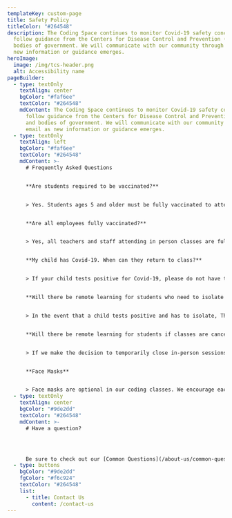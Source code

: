 ```yaml
---
templateKey: custom-page
title: Safety Policy
titleColor: "#264548"
description: The Coding Space continues to monitor Covid-19 safety concerns and
  follow guidance from the Centers for Disease Control and Prevention (CDC) and
  bodies of government. We will communicate with our community through email as
  new information or guidance emerges.
heroImage:
  image: /img/tcs-header.png
  alt: Accessibility name
pageBuilder:
  - type: textOnly
    textAlign: center
    bgColor: "#faf6ee"
    textColor: "#264548"
    mdContent: The Coding Space continues to monitor Covid-19 safety concerns and
      follow guidance from the Centers for Disease Control and Prevention (CDC)
      and bodies of government. We will communicate with our community through
      email as new information or guidance emerges.
  - type: textOnly
    textAlign: left
    bgColor: "#faf6ee"
    textColor: "#264548"
    mdContent: >-
      # Frequently Asked Questions


      **Are students required to be vaccinated?**


      > Yes. Students ages 5 and older must be fully vaccinated ﻿to attend in-person classes.


      **Are all employees fully vaccinated?**


      > Yes, all teachers and staff attending in person classes are fully vaccinated.


      **My child has Covid-19. When can they return to class?**


      > If your child tests positive for Covid-19, please do not have them come to class for 5 days. If they do not have symptoms, Day 0 is the day they were tested (not the day they received the positive test result). If they have symptoms, Day 0 is the day of symptom onset, regardless of when they tested positive. They may come to class after Day 5 if they have been fever free for 24 hours and their symptoms have improved if they had symptoms. A mask should be worn to class through Day 10. If they receive two sequential negative antigen tests 48 hours apart, they may remove their mask sooner than day 10 days.


      **Will there be remote learning for students who need to isolate due to Covid-19?**


      > In the event that a child tests positive and has to isolate, The Coding Space will offer a virtual class as an alternative to in person.


      **Will there be remote learning for students if classes are canceled due to Covid?**


      > If we make the decision to temporarily close in-person sessions due to rising Covid cases, virtual classes with the same schedule will replace in-person classes until we reopen.


      **Face Masks**


      > Face masks are optional in our coding classes. We encourage each of our families to choose what they feel is safest for their own child, and we will do our best to support your preference in class and remind students to keep their masks on if that is what their family decided.
  - type: textOnly
    textAlign: center
    bgColor: "#9de2dd"
    textColor: "#264548"
    mdContent: >-
      # Have a question?




      Be sure to check out our [Common Questions](/about-us/common-questions/). If you still don’t see what you need, reach out to us.
  - type: buttons
    bgColor: "#9de2dd"
    fgColor: "#f6c924"
    textColor: "#264548"
    list:
      - title: Contact Us
        content: /contact-us
---
```

